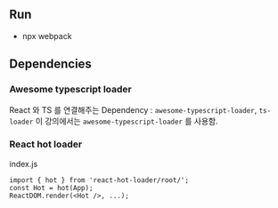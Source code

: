 

## Run

- npx webpack

## Dependencies

### Awesome typescript loader

React 와 TS 를 연결해주는 Dependency : `awesome-typescript-loader`, `ts-loader` 이 강의에서는 `awesome-typescript-loader` 를 사용함. 

### React hot loader



index.js
```
import { hot } from 'react-hot-loader/root/';
const Hot = hot(App);
ReactDOM.render(<Hot />, ...);
```